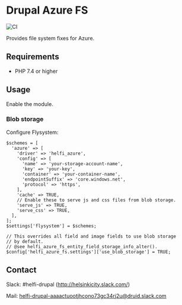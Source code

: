 # Drupal Azure FS

![CI](https://github.com/City-of-Helsinki/drupal-module-helfi-azure-fs/workflows/CI/badge.svg)

Provides file system fixes for Azure.

## Requirements

- PHP 7.4 or higher

## Usage

Enable the module.

### Blob storage

Configure Flysystem:

```
$schemes = [
  'azure' => [
    'driver' => 'helfi_azure',
    'config' => [
      'name' => 'your-storage-account-name',
      'key' => 'your-key',
      'container' => 'your-container-name',
      'endpointSuffix' => 'core.windows.net',
      'protocol' => 'https',
    ],
    'cache' => TRUE,
    // Enable these to serve js and css files from blob storage.
    'serve_js' => TRUE,
    'serve_css' => TRUE,
  ],
];
$settings['flysystem'] = $schemes;

// This overrides all field and image fields to use blob storage
// by default.
// @see helfi_azure_fs_entity_field_storage_info_alter().
$config['helfi_azure_fs.settings']['use_blob_storage'] = TRUE;
```

## Contact

Slack: #helfi-drupal (http://helsinkicity.slack.com/)

Mail: helfi-drupal-aaaactuootjhcono73gc34rj2u@druid.slack.com
